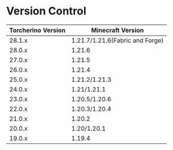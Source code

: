 # Version Control

| Torcherino Version | Minecraft Version               |
| ------------------ | ------------------------------- |
| 28.1.x             | 1.21.7/1.21.6(Fabric and Forge) |
| 28.0.x             | 1.21.6                          |
| 27.0.x             | 1.21.5                          |
| 26.0.x             | 1.21.4                          |
| 25.0.x             | 1.21.2/1.21.3                   |
| 24.0.x             | 1.21/1.21.1                     |
| 23.0.x             | 1.20.5/1.20.6                   |
| 22.0.x             | 1.20.3/1.20.4                   |
| 21.0.x             | 1.20.2                          |
| 20.0.x             | 1.20/1.20.1                     |
| 19.0.x             | 1.19.4                          |

